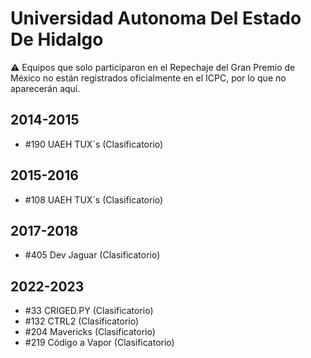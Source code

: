 # Universidad Autonoma Del Estado De Hidalgo

:warning: Equipos que solo participaron en el Repechaje del Gran Premio de México no están registrados oficialmente en el ICPC, por lo que no aparecerán aquí.

## 2014-2015

- #190 UAEH TUX´s (Clasificatorio)

## 2015-2016

- #108 UAEH TUX´s (Clasificatorio)

## 2017-2018

- #405 Dev Jaguar (Clasificatorio)

## 2022-2023

- #33 CRIGED.PY (Clasificatorio)
- #132 CTRL2 (Clasificatorio)
- #204 Mavericks (Clasificatorio)
- #219 Código a Vapor (Clasificatorio)



